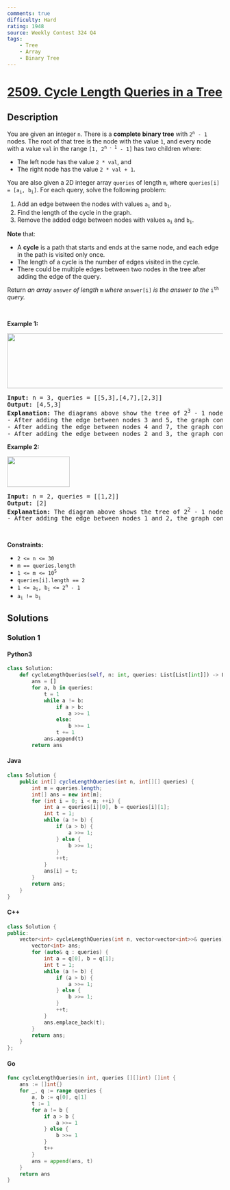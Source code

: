 ```yaml
---
comments: true
difficulty: Hard
rating: 1948
source: Weekly Contest 324 Q4
tags:
    - Tree
    - Array
    - Binary Tree
---
```


<!-- problem:start -->

# [2509. Cycle Length Queries in a Tree](https://leetcode.com/problems/cycle-length-queries-in-a-tree)

## Description

<!-- description:start -->

<p>You are given an integer <code>n</code>. There is a <strong>complete binary tree</strong> with <code>2<sup>n</sup> - 1</code> nodes. The root of that tree is the node with the value <code>1</code>, and every node with a value <code>val</code> in the range <code>[1, 2<sup>n - 1</sup> - 1]</code> has two children where:</p>

<ul>
	<li>The left node has the value <code>2 * val</code>, and</li>
	<li>The right node has the value <code>2 * val + 1</code>.</li>
</ul>

<p>You are also given a 2D integer array <code>queries</code> of length <code>m</code>, where <code>queries[i] = [a<sub>i</sub>, b<sub>i</sub>]</code>. For each query, solve the following problem:</p>

<ol>
	<li>Add an edge between the nodes with values <code>a<sub>i</sub></code> and <code>b<sub>i</sub></code>.</li>
	<li>Find the length of the cycle in the graph.</li>
	<li>Remove the added edge between nodes with values <code>a<sub>i</sub></code> and <code>b<sub>i</sub></code>.</li>
</ol>

<p><strong>Note</strong> that:</p>

<ul>
	<li>A <strong>cycle</strong> is a path that starts and ends at the same node, and each edge in the path is visited only once.</li>
	<li>The length of a cycle is the number of edges visited in the cycle.</li>
	<li>There could be multiple edges between two nodes in the tree after adding the edge of the query.</li>
</ul>

<p>Return <em>an array </em><code>answer</code><em> of length </em><code>m</code><em> where</em> <code>answer[i]</code> <em>is the answer to the</em> <code>i<sup>th</sup></code> <em>query.</em></p>

<p>&nbsp;</p>
<p><strong class="example">Example 1:</strong></p>
<img alt="" src="https://fastly.jsdelivr.net/gh/doocs/leetcode@main/solution/2500-2599/2509.Cycle%20Length%20Queries%20in%20a%20Tree/images/bexample1.png" style="width: 647px; height: 128px;" />
<pre>
<strong>Input:</strong> n = 3, queries = [[5,3],[4,7],[2,3]]
<strong>Output:</strong> [4,5,3]
<strong>Explanation:</strong> The diagrams above show the tree of 2<sup>3</sup> - 1 nodes. Nodes colored in red describe the nodes in the cycle after adding the edge.
- After adding the edge between nodes 3 and 5, the graph contains a cycle of nodes [5,2,1,3]. Thus answer to the first query is 4. We delete the added edge and process the next query.
- After adding the edge between nodes 4 and 7, the graph contains a cycle of nodes [4,2,1,3,7]. Thus answer to the second query is 5. We delete the added edge and process the next query.
- After adding the edge between nodes 2 and 3, the graph contains a cycle of nodes [2,1,3]. Thus answer to the third query is 3. We delete the added edge.
</pre>

<p><strong class="example">Example 2:</strong></p>
<img alt="" src="https://fastly.jsdelivr.net/gh/doocs/leetcode@main/solution/2500-2599/2509.Cycle%20Length%20Queries%20in%20a%20Tree/images/aexample2.png" style="width: 146px; height: 71px;" />
<pre>
<strong>Input:</strong> n = 2, queries = [[1,2]]
<strong>Output:</strong> [2]
<strong>Explanation:</strong> The diagram above shows the tree of 2<sup>2</sup> - 1 nodes. Nodes colored in red describe the nodes in the cycle after adding the edge.
- After adding the edge between nodes 1 and 2, the graph contains a cycle of nodes [2,1]. Thus answer for the first query is 2. We delete the added edge.
</pre>

<p>&nbsp;</p>
<p><strong>Constraints:</strong></p>

<ul>
	<li><code>2 &lt;= n &lt;= 30</code></li>
	<li><code>m == queries.length</code></li>
	<li><code>1 &lt;= m &lt;= 10<sup>5</sup></code></li>
	<li><code>queries[i].length == 2</code></li>
	<li><code>1 &lt;= a<sub>i</sub>, b<sub>i</sub> &lt;= 2<sup>n</sup> - 1</code></li>
	<li><code>a<sub>i</sub> != b<sub>i</sub></code></li>
</ul>

<!-- description:end -->

## Solutions

<!-- solution:start -->

### Solution 1

<!-- tabs:start -->

#### Python3

```python
class Solution:
    def cycleLengthQueries(self, n: int, queries: List[List[int]]) -> List[int]:
        ans = []
        for a, b in queries:
            t = 1
            while a != b:
                if a > b:
                    a >>= 1
                else:
                    b >>= 1
                t += 1
            ans.append(t)
        return ans
```

#### Java

```java
class Solution {
    public int[] cycleLengthQueries(int n, int[][] queries) {
        int m = queries.length;
        int[] ans = new int[m];
        for (int i = 0; i < m; ++i) {
            int a = queries[i][0], b = queries[i][1];
            int t = 1;
            while (a != b) {
                if (a > b) {
                    a >>= 1;
                } else {
                    b >>= 1;
                }
                ++t;
            }
            ans[i] = t;
        }
        return ans;
    }
}
```

#### C++

```cpp
class Solution {
public:
    vector<int> cycleLengthQueries(int n, vector<vector<int>>& queries) {
        vector<int> ans;
        for (auto& q : queries) {
            int a = q[0], b = q[1];
            int t = 1;
            while (a != b) {
                if (a > b) {
                    a >>= 1;
                } else {
                    b >>= 1;
                }
                ++t;
            }
            ans.emplace_back(t);
        }
        return ans;
    }
};
```

#### Go

```go
func cycleLengthQueries(n int, queries [][]int) []int {
	ans := []int{}
	for _, q := range queries {
		a, b := q[0], q[1]
		t := 1
		for a != b {
			if a > b {
				a >>= 1
			} else {
				b >>= 1
			}
			t++
		}
		ans = append(ans, t)
	}
	return ans
}
```

<!-- tabs:end -->

<!-- solution:end -->

<!-- problem:end -->
